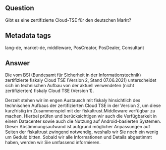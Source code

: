 ## Question

Gibt es eine zertifizierte Cloud-TSE für den deutschen Markt?

## Metadata tags

lang-de, market-de, middleware, PosCreator, PosDealer, Consultant

## Answer
Die vom BSI (Bundesamt für Sicherheit in der Informationstechnik) zertifizierte fiskaly Cloud TSE (Version 2, Stand 07.06.2021) unterscheidet sich im technischen Aufbau von der aktuell verwendeten (nicht zertifizierten) fiskaly Cloud TSE (Version 1). 
 
Derzeit stehen wir im engen Austausch mit fiskaly hinsichtlich des technischen Aufbaus der zertifizierten Cloud TSE in der Version 2, um diese kurzfristig im Zusammenspiel mit der fiskaltrust.Middleware verfügbar zu machen. Hierbei prüfen und berücksichtigen wir auch die Verfügbarkeit in einem Datacenter sowie auch die Nutzung auf Android-basierten Systemen. 
Dieser Abstimmungsaufwand ist aufgrund möglicher Anpassungen auf Seiten der fiskaltrust zwingend notwendig, weshalb wir Sie noch ein wenig um Geduld bitten. Sobald wir alle Informationen und Details abgestimmt haben, werden wir Sie umfassend informieren.
 
